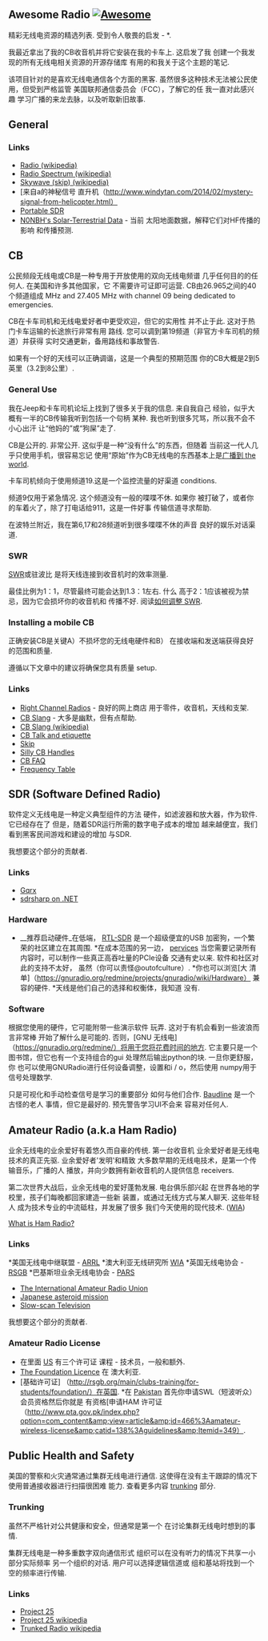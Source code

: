 ## Awesome Radio [![Awesome](https://cdn.rawgit.com/sindresorhus/awesome/d7305f38d29fed78fa85652e3a63e154dd8e8829/media/badge.svg)](https://github.com/sindresorhus/awesome)

 精彩无线电资源的精选列表.  受到令人敬畏的启发 -  *.

 我最近拿出了我的CB收音机并将它安装在我的卡车上.  这启发了我
创建一个我发现的所有无线电相关资源的开源存储库
有用的和我关于这个主题的笔记.

该项目针对的是喜欢无线电通信各个方面的黑客.
虽然很多这种技术无法被公民使用，但受到严格监管
 美国联邦通信委员会（FCC），了解它的任  我一直对此感兴趣
学习广播的来龙去脉，以及听取新旧故事.

## General

### Links

* [Radio (wikipedia)](http://en.wikipedia.org/wiki/Radio)
* [Radio Spectrum (wikipedia)](http://en.wikipedia.org/wiki/Radio_spectrum)
* [Skywave (skip) (wikipedia)](http://en.wikipedia.org/wiki/Skywave)
* [来自a的神秘信号
  直升机（http://www.windytan.com/2014/02/mystery-signal-from-helicopter.html）
* [Portable SDR](http://hackaday.io/project/1538-PortableSDR)
* [N0NBH's Solar-Terrestrial Data](http://www.hamqsl.com/solar2.html) - 当前
太阳地面数据，解释它们对HF传播的影响
和传播预测.

## CB

公民频段无线电或CB是一种专用于开放使用的双向无线电频谱
 几乎任何目的的任何人.  在美国和许多其他国家，它
 不需要许可证即可运营.  CB由26.965之间的40个频道组成
MHz and 27.405 MHz with channel 09 being dedicated to emergencies.

CB在卡车司机和无线电爱好者中更受欢迎，但它的实用性
 并不止于此.  这对于热门卡车运输的长途旅行非常有用
 路线.  您可以调到第19频道（非官方卡车司机的频道）并获得
实时交通更新，备用路线和事故警告.

如果有一个好的天线可以正确调谐，这是一个典型的预期范围
你的CB大概是2到5英里（3.2到8公里）.

### General Use

 我在Jeep和卡车司机论坛上找到了很多关于我的信息.  来自我自己
经验，似乎大概有一半的CB传输我听到包括一个句柄
 某种.  我也听到很多咒骂，所以我不会不小心出汗
让“他妈的”或“狗屎”走了.

 CB是公开的.  非常公开.  这似乎是一种“没有什么”的东西，但随着
当前这一代人几乎只使用手机，很容易忘记
使用“原始”作为CB无线电的东西基本上是[广播到
the world](http://en.wikipedia.org/wiki/Citizens_band_radio#Working_skip).

卡车司机倾向于使用频道19.这是一个监控流量的好渠道
conditions.

 频道9仅用于紧急情况.  这个频道没有一般的喋喋不休.  如果你
被打破了，或者你的车着火了，除了打电话给911，这是一件好事
传输信道寻求帮助.

在波特兰附近，我在第6,17和28频道听到很多喋喋不休的声音
良好的娱乐对话渠道.

### SWR

[SWR](http://en.wikipedia.org/wiki/Standing_wave_ratio)或驻波比
是将天线连接到收音机时的效率测量.

 最佳比例为1：1，尽管最终可能会达到1.3：1左右.  什么
高于2：1应该被视为禁忌，因为它会损坏你的收音机和
 传播不好.  阅读[如何调整
SWR](http://www.rightchannelradios.com/tuning-cb-antenna-adjusting-swr).

### Installing a mobile CB

正确安装CB是关键A）不损坏您的无线电硬件和B）
在接收端和发送端获得良好的范围和质量.

遵循以下文章中的建议将确保您具有质量
setup.

### Links

* [Right Channel Radios](http://www.rightchannelradios.com/) - 良好的网上商店
用于零件，收音机，天线和支架.
* [CB Slang](http://www.cbslang.com/) - 大多是幽默，但有点帮助.
* [CB Slang (wikipedia)](http://en.wikipedia.org/wiki/List_of_CB_slang)
* [CB Talk and etiquette](http://www.jeepforum.com/forum/f8/cb-radio-etiquette-jeep-trail-1169815/)
* [Skip](http://cbradiomagazine.com/Articles/How%20to%20Shoot%20Skip.htm)
* [Silly CB Handles](http://www.somethingawful.com/news/cb-handles/)
* [CB FAQ](http://www.advancedspecialties.net/cb-radio-faq.htm)
* [Frequency Table](http://www.radioreference.com/apps/db/?aid=7731)

## SDR (Software Defined Radio)

软件定义无线电是一种定义典型组件的方法
 硬件，如滤波器和放大器，作为软件.  它已经存在了
但是，随着SDR运行所需的数字电子成本的增加
越来越便宜，我们看到黑客民间游戏和建设的增加
与SDR.

我想要这个部分的贡献者.

### Links

* [Gqrx](http://gqrx.dk/)
* [sdrsharp on .NET](http://sdrsharp.com)

### Hardware
* __推荐启动硬件_在低端，
  [RTL-SDR](http://sdr.osmocom.org/trac/wiki/rtl-sdr) 是一个超级便宜的USB
  加密狗，一个繁荣的社区建立在其周围.
*在成本范围的另一边， [pervices](http://www.pervices.com/)
  当您需要记录所有内容时，可以制作一些真正高吞吐量的PCIe设备
   交通有史以来.  软件和社区对此的支持不太好，
  虽然（你可以责怪@outofculture）.
*你也可以浏览[大
  清单]（https://gnuradio.org/redmine/projects/gnuradio/wiki/Hardware）
  兼容的硬件.
*天线是他们自己的选择和权衡体，我知道
  没有.

### Software
根据您使用的硬件，它可能附带一些演示软件
 玩弄.  这对于有机会看到一些波浪而言非常棒
 开始了解什么是可能的.  否则，[GNU
无线电]（https://gnuradio.org/redmine/）将用于您将花费时间的地方.
它主要只是一个图书馆，但它也有一个支持组合的gui
 处理然后输出python的块.  一旦你更舒服，你
也可以使用GNURadio进行任何设备调整，设置和i / o，然后使用
numpy用于信号处理数学.

只是可视化和手动检查信号是学习的重要部分
如何与他们合作. [Baudline](http://www.baudline.com/) 是一个古怪的老人
 事情，但它是最好的.  预先警告学习UI不会来
容易对任何人.

## Amateur Radio (a.k.a Ham Radio)

 业余无线电的业余爱好有着悠久而自豪的传统.  第一台收音机
 业余爱好者是无线电技术的真正先驱.  业余爱好者&#39;发明&#39;和精致
大多数早期的无线电技术，是第一个传输音乐，广播的人
播放，并向少数拥有新收音机的人提供信息
receivers.

 第二次世界大战后，业余无线电的爱好蓬勃发展.  电台俱乐部兴起
在世界各地的学校里，孩子们每晚都回家建造一些新
 装置，或通过无线方式与某人聊天.  这些年轻人
成为技术专业的中流砥柱，并发展了很多
我们今天使用的现代技术.
([WIA](http://www.wia.org.au/licenses/foundation/about/))

[What is Ham Radio?](http://www.arrl.org/what-is-ham-radio)

### Links

*美国无线电中继联盟 -  [ARRL](http://www.arrl.org/)
*澳大利亚无线研究所 [WIA](http://www.wia.org.au/)
*英国无线电协会 -  [RSGB](http://rsgb.org/)
*巴基斯坦业余无线电协会 -  [PARS](http://www.pakhams.com/)
* [The International Amateur Radio Union](http://www.iaru.org/)
* [Japanese asteroid mission](http://www.arrl.org/news/amateur-radio-transponder-will-accompany-japanese-asteroid-mission-into-deep-space)
* [Slow-scan Television](https://en.wikipedia.org/wiki/Slow-scan_television)

我想要这个部分的贡献者.

### Amateur Radio License

* 在里面 [US](http://www.arrl.org/getting-licensed) 有三个许可证
  课程 - 技术员，一般和额外.
* [The Foundation Licence](http://www.wia.org.au/licenses/foundation/about/) 在
  澳大利亚.
* [基础许可证]
  （http://rsgb.org/main/clubs-training/for-students/foundation/）在英国.
*在
  [Pakistan](http://www.pakhams.com/index.php?option=com_content&view=article&id=75&Itemid=92)
  首先你申请SWL（短波听众）会员资格然后你就是
  有资格[申请HAM
  许可证（http://www.pta.gov.pk/index.php?option=com_content&amp;view=article&amp;id=466%3Aamateur-wireless-license&amp;catid=138%3Aguidelines&amp;Itemid=349）.

## Public Health and Safety

美国的警察和火灾通常通过集群无线电进行通信.
这使得在没有主干跟踪的情况下使用普通接收器进行扫描很困难
 能力.  查看更多内容 [trunking](#trunking) 部分.

### Trunking

虽然不严格针对公共健康和安全，但通常是第一个
在讨论集群无线电时想到的事情.

集群无线电是一种多重数字双向通信形式
组织可以在没有听力的情况下共享一小部分实际频率
 另一个组织的对话.  用户可以选择逻辑信道或
组和基站将找到一个空的频率进行传输.

### Links

* [Project 25](http://www.project25.org/)
* [Project 25 wikipedia](http://en.wikipedia.org/wiki/Project_25)
* [Trunked Radio wikipedia](http://en.wikipedia.org/wiki/Trunked_radio_system)
